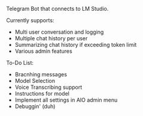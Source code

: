 Telegram Bot that connects to LM Studio.

Currently supports:
- Multi user conversation and logging
- Multiple chat history per user
- Summarizing chat history if exceeding token limit
- Various admin features

To-Do List:
- Bracnhing messages
- Model Selection
- Voice Transcribing support
- Instructions for model
- Implement all settings in AIO admin menu
- Debuggin' (duh)
